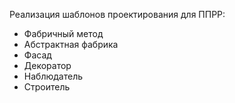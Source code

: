 Реализация шаблонов проектирования для ППРР:
- Фабричный метод
- Абстрактная фабрика
- Фасад
- Декоратор
- Наблюдатель
- Строитель